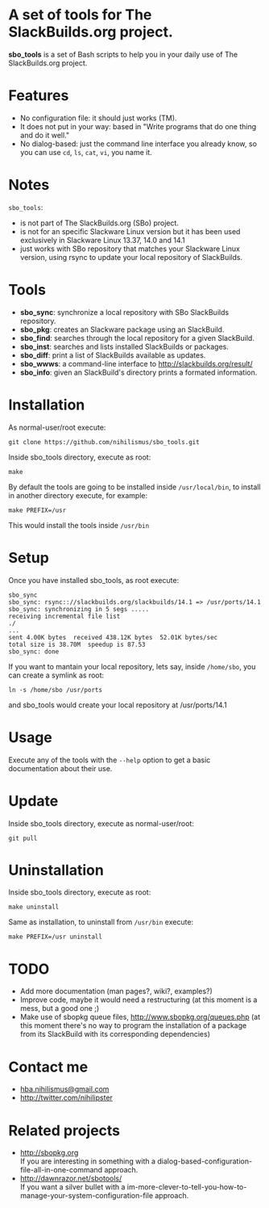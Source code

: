 # A set of tools for The SlackBuilds.org project.

**sbo_tools** is a set of Bash scripts to help you in your daily use
of The SlackBuilds.org project.

# Features

* No configuration file: it should just works (TM).
* It does not put in your way: based in "Write programs that do one thing and do it well."
* No dialog-based: just the command line interface you already know,
  so you can use `cd`, `ls`, `cat`, `vi`,  you name it.

# Notes

`sbo_tools`:
* is not part of The SlackBuilds.org (SBo) project.
* is not for an specific Slackware Linux version but it has been used exclusively in
  Slackware Linux 13.37, 14.0 and 14.1
* just works with SBo repository that matches your Slackware Linux version, using
  rsync to update your local repository of SlackBuilds.

# Tools

* **sbo_sync**: synchronize a local repository with SBo SlackBuilds repository.
* **sbo_pkg**: creates an Slackware package using an SlackBuild.
* **sbo_find**: searches through the local repository for a given SlackBuild.
* **sbo_inst**: searches and lists installed SlackBuilds or packages.
* **sbo_diff**: print a list of SlackBuilds available as updates.
* **sbo_wwws**: a command-line interface to http://slackbuilds.org/result/
* **sbo_info**: given an SlackBuild's directory prints a formated information.

# Installation

As normal-user/root execute:

`git clone https://github.com/nihilismus/sbo_tools.git`

Inside sbo_tools directory, execute as root:

`make`

By default the tools are going to be installed inside `/usr/local/bin`, to install
in another directory execute, for example:

`make PREFIX=/usr`

This would install the tools inside `/usr/bin`

# Setup

Once you have installed sbo_tools, as root execute:

```
sbo_sync
sbo_sync: rsync:://slackbuilds.org/slackbuilds/14.1 => /usr/ports/14.1
sbo_sync: synchronizing in 5 segs .....
receiving incremental file list
./
...
sent 4.00K bytes  received 438.12K bytes  52.01K bytes/sec
total size is 38.70M  speedup is 87.53
sbo_sync: done
```

If you want to mantain your local repository, lets say, inside `/home/sbo`,
you can create a symlink as root:

`ln -s /home/sbo /usr/ports`

and sbo_tools would create your local repository at /usr/ports/14.1

# Usage

Execute any of the tools with the `--help` option to get a basic
documentation about their use.

# Update

Inside sbo_tools directory, execute as normal-user/root:

`git pull`


# Uninstallation

Inside sbo_tools directory, execute as root:

`make uninstall`

Same as installation, to uninstall from `/usr/bin` execute:

`make PREFIX=/usr uninstall`

# TODO

* Add more documentation (man pages?, wiki?, examples?)
* Improve code, maybe it would need a restructuring (at this moment
  is a mess, but a good one ;)
* Make use of sbopkg queue files, http://www.sbopkg.org/queues.php (at this moment
  there's no way to program the installation of a package from its SlackBuild with
  its corresponding dependencies)

# Contact me

* hba.nihilismus@gmail.com
* http://twitter.com/nihilipster

# Related projects

* http://sbopkg.org  
  If you are interesting in something with a
  dialog-based-configuration-file-all-in-one-command approach.
* http://dawnrazor.net/sbotools/  
  If you want a silver bullet with a
  im-more-clever-to-tell-you-how-to-manage-your-system-configuration-file approach.
